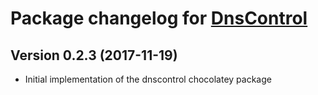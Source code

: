 # Package changelog for [DnsControl](https://chocolatey.org/packages/dnscontrol)

## Version 0.2.3 (2017-11-19)
- Initial implementation of the dnscontrol chocolatey package
